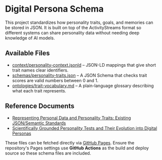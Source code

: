 # Digital Persona Schema

This project standardizes how personality traits, goals, and memories can be stored in JSON. It is built on top of the ActivityStreams format so different systems can share personality data without needing deep knowledge of AI models.

## Available Files

- [context/personality-context.jsonld](schema/context/personality-context.jsonld) – JSON-LD mappings that give short trait names clear identifiers.
- [schemas/personality-traits.json](schema/schemas/personality-traits.json) – A JSON Schema that checks trait scores are valid numbers between 0 and 1.
- [ontologies/trait-vocabulary.md](schema/ontologies/trait-vocabulary.md) – A plain-language glossary describing what each trait represents.

## Reference Documents

- [Representing Personal Data and Personality Traits: Existing JSON/Semantic Standards](Representing%20Personal%20Data%20and%20Personality%20Traits%20-%20Existing%20JSON-Semantic%20Standards.md)
- [Scientifically Grounded Personality Tests and Their Evolution into Digital Personas](Scientifically%20Grounded%20Personality%20Tests%20and%20Their%20Evolution%20into%20Digital%20Personas.md)

These files can be fetched directly via [GitHub Pages](https://hackshaven.github.io/digital-persona/). Ensure the repository's Pages settings use **GitHub Actions** as the build and deploy source so these schema files are included.
